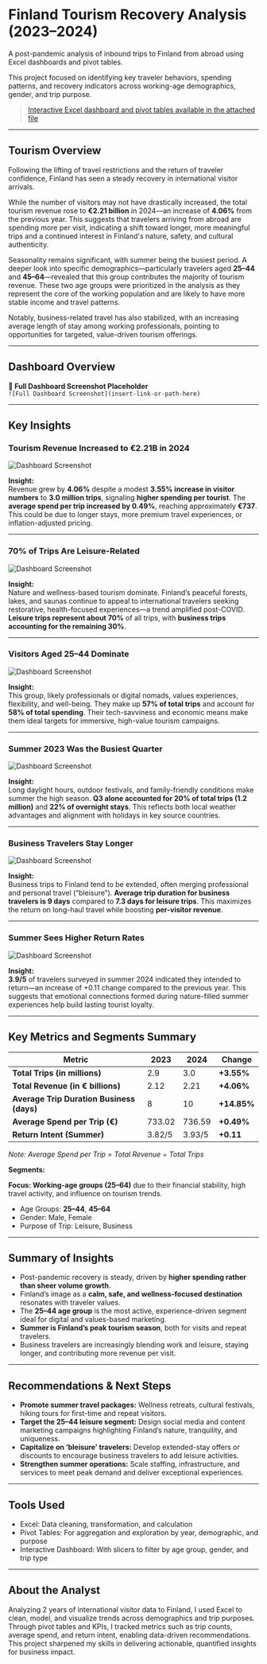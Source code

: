 # Finland Tourism Recovery Analysis (2023–2024)

A post-pandemic analysis of inbound trips to Finland from abroad using Excel dashboards and pivot tables.

This project focused on identifying key traveler behaviors, spending patterns, and recovery indicators across working-age demographics, gender, and trip purpose.

> [Interactive Excel dashboard and pivot tables available in the attached file](Finland's_Post-Pandemic_Tourism.xlsx)

---

## Tourism Overview

Following the lifting of travel restrictions and the return of traveler confidence, Finland has seen a steady recovery in international visitor arrivals.

While the number of visitors may not have drastically increased, the total tourism revenue rose to **€2.21 billion** in 2024—an increase of **4.06%** from the previous year. This suggests that travelers arriving from abroad are spending more per visit, indicating a shift toward longer, more meaningful trips and a continued interest in Finland's nature, safety, and cultural authenticity.

Seasonality remains significant, with summer being the busiest period. A deeper look into specific demographics—particularly travelers aged **25–44** and **45–64**—revealed that this group contributes the majority of tourism revenue. These two age groups were prioritized in the analysis as they represent the core of the working population and are likely to have more stable income and travel patterns.

Notably, business-related travel has also stabilized, with an increasing average length of stay among working professionals, pointing to opportunities for targeted, value-driven tourism offerings.

---

## Dashboard Overview

**📌 Full Dashboard Screenshot Placeholder**  
`![Full Dashboard Screenshot](insert-link-or-path-here)`

---

## Key Insights

### Tourism Revenue Increased to **€2.21B** in 2024

![Dashboard Screenshot](Images/Revenue.png)

**Insight:**  
Revenue grew by **4.06%** despite a modest **3.55% increase in visitor numbers** to **3.0 million trips**, signaling **higher spending per tourist**. The **average spend per trip increased by 0.49%**, reaching approximately **€737**. This could be due to longer stays, more premium travel experiences, or inflation-adjusted pricing.

---

### 70% of Trips Are Leisure-Related

![Dashboard Screenshot](Images/Purpose.png)

**Insight:**  
Nature and wellness-based tourism dominate. Finland’s peaceful forests, lakes, and saunas continue to appeal to international travelers seeking restorative, health-focused experiences—a trend amplified post-COVID. **Leisure trips represent about 70%** of all trips, with **business trips accounting for the remaining 30%**.

---

### Visitors Aged **25–44** Dominate

![Dashboard Screenshot](Images/Age_Group.png)

**Insight:**  
This group, likely professionals or digital nomads, values experiences, flexibility, and well-being. They make up **57% of total trips** and account for **58% of total spending**. Their tech-savviness and economic means make them ideal targets for immersive, high-value tourism campaigns.

---

### **Summer 2023** Was the Busiest Quarter

![Dashboard Screenshot](Images/Overnights.png)

**Insight:**  
Long daylight hours, outdoor festivals, and family-friendly conditions make summer the high season. **Q3 alone accounted for 20% of total trips (1.2 million)** and **22% of overnight stays**. This reflects both local weather advantages and alignment with holidays in key source countries.

---

### Business Travelers Stay Longer

![Dashboard Screenshot](Images/Duration.png)

**Insight:**  
Business trips to Finland tend to be extended, often merging professional and personal travel (“bleisure”). **Average trip duration for business travelers is 9 days** compared to **7.3 days for leisure trips**. This maximizes the return on long-haul travel while boosting **per-visitor revenue**.

---

### Summer Sees **Higher Return Rates**

![Dashboard Screenshot](Images/Return.png)

**Insight:**  
**3.9/5** of travelers surveyed in summer 2024 indicated they intended to return—an increase of +0.11 change compared to the previous year. This suggests that emotional connections formed during nature-filled summer experiences help build lasting tourist loyalty.

---

## Key Metrics and Segments Summary

| Metric                                | 2023  | 2024  | Change    |
|-------------------------------------|-------|-------|-----------|
| **Total Trips (in millions)**       | 2.9   | 3.0   | **+3.55%** |
| **Total Revenue (in € billions)**   | 2.12  | 2.21  | **+4.06%** |
| **Average Trip Duration Business (days)** | 8     | 10    | **+14.85%**  |
| **Average Spend per Trip (€)**      | 733.02   | 736.59   | **+0.49%** |
| **Return Intent (Summer)**           | 3.82/5 | 3.93/5 | **+0.11** |

*Note: Average Spend per Trip = Total Revenue ÷ Total Trips*

**Segments:**

**Focus: Working-age groups (25–64)** due to their financial stability, high travel activity, and influence on tourism trends.

- Age Groups: **25–44**, **45–64**  
- Gender: Male, Female  
- Purpose of Trip: Leisure, Business

---

## Summary of Insights

- Post-pandemic recovery is steady, driven by **higher spending rather than sheer volume growth**.  
- Finland’s image as a **calm, safe, and wellness-focused destination** resonates with traveler values.  
- The **25–44 age group** is the most active, experience-driven segment ideal for digital and values-based marketing.  
- **Summer is Finland’s peak tourism season**, both for visits and repeat travelers.  
- Business travelers are increasingly blending work and leisure, staying longer, and contributing more revenue per visit.

---

## Recommendations & Next Steps

- **Promote summer travel packages:** Wellness retreats, cultural festivals, hiking tours for first-time and repeat visitors.  
- **Target the 25–44 leisure segment:** Design social media and content marketing campaigns highlighting Finland’s nature, tranquility, and uniqueness.  
- **Capitalize on ‘bleisure’ travelers:** Develop extended-stay offers or discounts to encourage business travelers to add leisure activities.  
- **Strengthen summer operations:** Scale staffing, infrastructure, and services to meet peak demand and deliver exceptional experiences.

---

## Tools Used

- Excel: Data cleaning, transformation, and calculation  
- Pivot Tables: For aggregation and exploration by year, demographic, and purpose  
- Interactive Dashboard: With slicers to filter by age group, gender, and trip type

---

## About the Analyst

Analyzing 2 years of international visitor data to Finland, I used Excel to clean, model, and visualize trends across demographics and trip purposes. Through pivot tables and KPIs, I tracked metrics such as trip counts, average spend, and return intent, enabling data-driven recommendations. This project sharpened my skills in delivering actionable, quantified insights for business impact.
